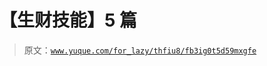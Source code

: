 # 【生财技能】5 篇

> 原文：[`www.yuque.com/for_lazy/thfiu8/fb3ig0t5d59mxgfe`](https://www.yuque.com/for_lazy/thfiu8/fb3ig0t5d59mxgfe)



